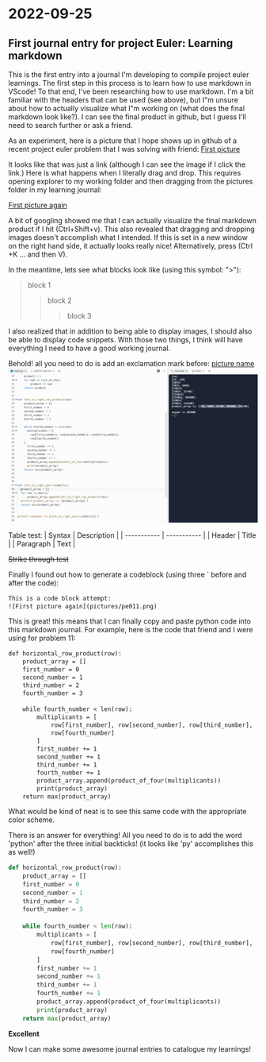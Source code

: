# 2022-09-25
## First journal entry for project Euler: Learning markdown

This is the first entry into a journal I'm developing to compile project euler learnings. The first step in this process is to learn how to use markdown in VScode!
To that end, I've been researching how to use markdown. I'm a bit familiar with the headers that can be used (see above), but I"m unsure about how to actually visualize what I"m working on (what does the final markdown look like?). I can see the final product in github, but I guess I'll need to search further or ask a friend.


As an experiment, here is a picture that I hope shows up in github of a recent project euler problem that I was solving with friend:
[First picture](./pictures/pe011.png)

It looks like that was just a link (although I can see the image if I click the link.)
Here is what happens when I literally drag and drop. This requires opening explorer to my working folder and then dragging from the pictures folder in my learning journal:

[First picture again](pictures/pe011.png)

A bit of googling showed me that I can actually visualize the final markdown product if I hit (Ctrl+Shift+v). This also revealed that dragging and dropping images doesn't accomplish what I intended. If this is set in a new window on the right hand side, it actually looks really nice! Alternatively, press (Ctrl +K ... and then V).

In the meantime, lets see what blocks look like (using this symbol: ">"):
> block 1
>> block 2
>>> block 3

I also realized that in addition to being able to display images, I should also be able to display code snippets. With those two things, I think will have everything I need to have a good working journal.


Behold! all you need to do is add an exclamation mark before: [picture name](filepath)
![First picture again](pictures/pe011.png)

Table test:
| Syntax      | Description |
| ----------- | ----------- |
| Header      | Title       |
| Paragraph   | Text        |


~~Strike through test~~

Finally I found out how to generate a codeblock (using three ` before and after the code):
```
This is a code block attempt:
![First picture again](pictures/pe011.png)
```

This is great! this means that I can finally copy and paste python code into this markdown journal. For example, here is the code that friend and I were using for problem 11:

```
def horizontal_row_product(row):
    product_array = []
    first_number = 0
    second_number = 1
    third_number = 2
    fourth_number = 3

    while fourth_number < len(row):
        multiplicants = [
            row[first_number], row[second_number], row[third_number],
            row[fourth_number]
        ]
        first_number += 1
        second_number += 1
        third_number += 1
        fourth_number += 1
        product_array.append(product_of_four(multiplicants))
        print(product_array)
    return max(product_array)
```

What would be kind of neat is to see this same code with the appropriate color scheme.


There is an answer for everything! All you need to do is to add the word 'python' after the three initial backticks! (it looks like 'py' accomplishes this as well!)
```py
def horizontal_row_product(row):
    product_array = []
    first_number = 0
    second_number = 1
    third_number = 2
    fourth_number = 3

    while fourth_number < len(row):
        multiplicants = [
            row[first_number], row[second_number], row[third_number],
            row[fourth_number]
        ]
        first_number += 1
        second_number += 1
        third_number += 1
        fourth_number += 1
        product_array.append(product_of_four(multiplicants))
        print(product_array)
    return max(product_array)
```

**Excellent**

Now I can make some awesome journal entries to catalogue my learnings!
